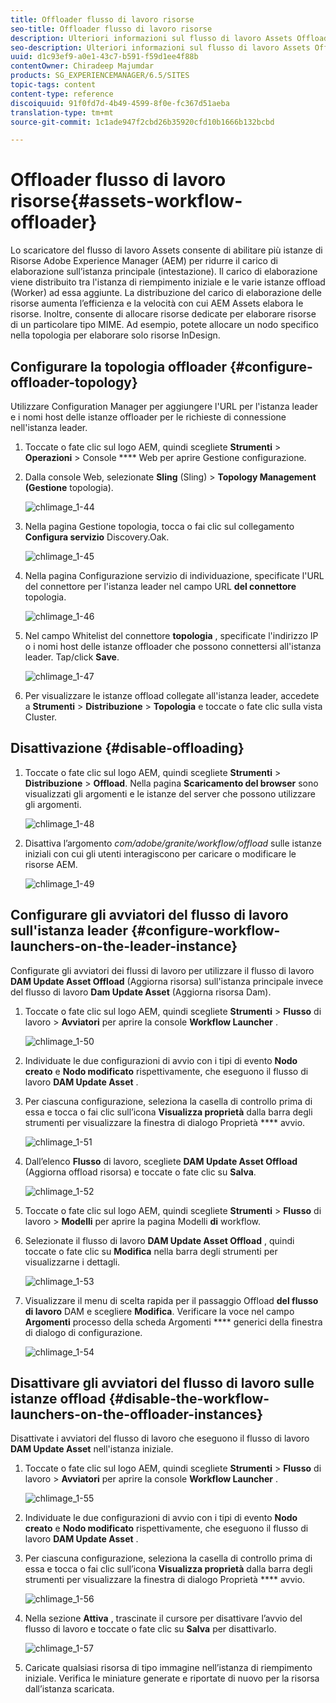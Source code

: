 ```yaml
---
title: Offloader flusso di lavoro risorse
seo-title: Offloader flusso di lavoro risorse
description: Ulteriori informazioni sul flusso di lavoro Assets Offloader.
seo-description: Ulteriori informazioni sul flusso di lavoro Assets Offloader.
uuid: d1c93ef9-a0e1-43c7-b591-f59d1ee4f88b
contentOwner: Chiradeep Majumdar
products: SG_EXPERIENCEMANAGER/6.5/SITES
topic-tags: content
content-type: reference
discoiquuid: 91f0fd7d-4b49-4599-8f0e-fc367d51aeba
translation-type: tm+mt
source-git-commit: 1c1ade947f2cbd26b35920cfd10b1666b132bcbd

---
```



# Offloader flusso di lavoro risorse{#assets-workflow-offloader}

Lo scaricatore del flusso di lavoro Assets consente di abilitare più istanze di Risorse Adobe Experience Manager (AEM) per ridurre il carico di elaborazione sull’istanza principale (intestazione). Il carico di elaborazione viene distribuito tra l&#39;istanza di riempimento iniziale e le varie istanze offload (Worker) ad essa aggiunte. La distribuzione del carico di elaborazione delle risorse aumenta l’efficienza e la velocità con cui AEM Assets elabora le risorse. Inoltre, consente di allocare risorse dedicate per elaborare risorse di un particolare tipo MIME. Ad esempio, potete allocare un nodo specifico nella topologia per elaborare solo risorse InDesign.

## Configurare la topologia offloader {#configure-offloader-topology}

Utilizzare Configuration Manager per aggiungere l&#39;URL per l&#39;istanza leader e i nomi host delle istanze offloader per le richieste di connessione nell&#39;istanza leader.

1. Toccate o fate clic sul logo AEM, quindi scegliete **Strumenti** > **Operazioni** > Console **** Web per aprire Gestione configurazione.
1. Dalla console Web, selezionate **Sling** (Sling) > **Topology Management (Gestione** topologia).

   ![chlimage_1-44](assets/chlimage_1-44a.png)

1. Nella pagina Gestione topologia, tocca o fai clic sul collegamento **Configura servizio** Discovery.Oak.

   ![chlimage_1-45](assets/chlimage_1-45a.png)

1. Nella pagina Configurazione servizio di individuazione, specificate l&#39;URL del connettore per l&#39;istanza leader nel campo URL **del connettore** topologia.

   ![chlimage_1-46](assets/chlimage_1-46a.png)

1. Nel campo Whitelist del connettore **topologia** , specificate l&#39;indirizzo IP o i nomi host delle istanze offloader che possono connettersi all&#39;istanza leader. Tap/click **Save**.

   ![chlimage_1-47](assets/chlimage_1-47a.png)

1. Per visualizzare le istanze offload collegate all&#39;istanza leader, accedete a **Strumenti** > **Distribuzione** > **Topologia** e toccate o fate clic sulla vista Cluster.

## Disattivazione {#disable-offloading}

1. Toccate o fate clic sul logo AEM, quindi scegliete **Strumenti** > **Distribuzione** > **Offload**. Nella pagina **Scaricamento del browser** sono visualizzati gli argomenti e le istanze del server che possono utilizzare gli argomenti.

   ![chlimage_1-48](assets/chlimage_1-48a.png)

1. Disattiva l’argomento *com/adobe/granite/workflow/offload* sulle istanze iniziali con cui gli utenti interagiscono per caricare o modificare le risorse AEM.

   ![chlimage_1-49](assets/chlimage_1-49a.png)

## Configurare gli avviatori del flusso di lavoro sull&#39;istanza leader {#configure-workflow-launchers-on-the-leader-instance}

Configurate gli avviatori dei flussi di lavoro per utilizzare il flusso di lavoro **DAM Update Asset Offload** (Aggiorna risorsa) sull&#39;istanza principale invece del flusso di lavoro **Dam Update Asset** (Aggiorna risorsa Dam).

1. Toccate o fate clic sul logo AEM, quindi scegliete **Strumenti** > **Flusso** di lavoro > **Avviatori** per aprire la console **Workflow Launcher** .

   ![chlimage_1-50](assets/chlimage_1-50a.png)

1. Individuate le due configurazioni di avvio con i tipi di evento **Nodo creato** e **Nodo modificato** rispettivamente, che eseguono il flusso di lavoro **DAM Update Asset** .
1. Per ciascuna configurazione, seleziona la casella di controllo prima di essa e tocca o fai clic sull’icona **Visualizza proprietà** dalla barra degli strumenti per visualizzare la finestra di dialogo Proprietà **** avvio.

   ![chlimage_1-51](assets/chlimage_1-51a.png)

1. Dall’elenco **Flusso** di lavoro, scegliete **DAM Update Asset Offload** (Aggiorna offload risorsa) e toccate o fate clic su **Salva**.

   ![chlimage_1-52](assets/chlimage_1-52a.png)

1. Toccate o fate clic sul logo AEM, quindi scegliete **Strumenti** > **Flusso** di lavoro > **Modelli** per aprire la pagina Modelli **di** workflow.
1. Selezionate il flusso di lavoro **DAM Update Asset Offload** , quindi toccate o fate clic su **Modifica** nella barra degli strumenti per visualizzarne i dettagli.

   ![chlimage_1-53](assets/chlimage_1-53a.png)

1. Visualizzare il menu di scelta rapida per il passaggio Offload **del flusso di lavoro** DAM e scegliere **Modifica**. Verificare la voce nel campo **Argomenti** processo della scheda Argomenti **** generici della finestra di dialogo di configurazione.

   ![chlimage_1-54](assets/chlimage_1-54a.png)

## Disattivare gli avviatori del flusso di lavoro sulle istanze offload {#disable-the-workflow-launchers-on-the-offloader-instances}

Disattivate i avviatori del flusso di lavoro che eseguono il flusso di lavoro **DAM Update Asset** nell&#39;istanza iniziale.

1. Toccate o fate clic sul logo AEM, quindi scegliete **Strumenti** > **Flusso** di lavoro > **Avviatori** per aprire la console **Workflow Launcher** .

   ![chlimage_1-55](assets/chlimage_1-55a.png)

1. Individuate le due configurazioni di avvio con i tipi di evento **Nodo creato** e **Nodo modificato** rispettivamente, che eseguono il flusso di lavoro **DAM Update Asset** .
1. Per ciascuna configurazione, seleziona la casella di controllo prima di essa e tocca o fai clic sull’icona **Visualizza proprietà** dalla barra degli strumenti per visualizzare la finestra di dialogo Proprietà **** avvio.

   ![chlimage_1-56](assets/chlimage_1-56a.png)

1. Nella sezione **Attiva** , trascinate il cursore per disattivare l’avvio del flusso di lavoro e toccate o fate clic su **Salva** per disattivarlo.

   ![chlimage_1-57](assets/chlimage_1-57a.png)

1. Caricate qualsiasi risorsa di tipo immagine nell’istanza di riempimento iniziale. Verifica le miniature generate e riportate di nuovo per la risorsa dall’istanza scaricata.

